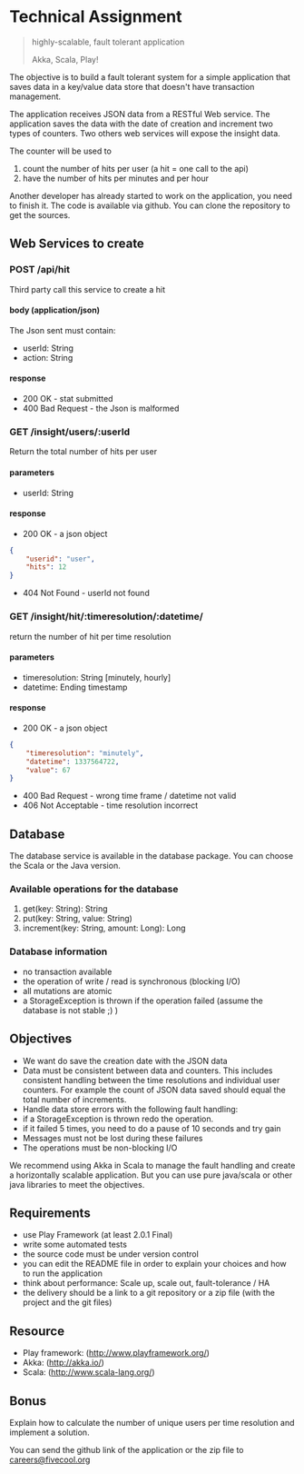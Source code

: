 Technical Assignment
===============

> highly-scalable, fault tolerant application
>
> Akka, Scala, Play!



The objective is to build a fault tolerant system for a simple application that saves data in a key/value data store that doesn't have transaction management.

The application receives JSON data from a RESTful Web service. The application saves the data with the date of creation and increment two types of counters. Two others web services will expose the insight data.

The counter will be used to

1. count the number of hits per user (a hit = one call to the api)
2. have the number of hits per minutes and per hour


Another developer has already started to work on the application, you need to finish it. The code is available via github. You can clone the repository to get the sources.


Web Services to create
---------------------

### POST /api/hit

Third party call this service to create a hit


#### body  (application/json)

The Json sent must contain:

- userId: String
- action: String

#### response

- 200 OK - stat submitted
- 400 Bad Request - the Json is malformed


### GET  /insight/users/:userId

Return the total number of hits per user

#### parameters

- userId: String

#### response

- 200 OK - a json object

```json
{
    "userid": "user",
    "hits": 12
}
```
- 404 Not Found - userId not found


### GET  /insight/hit/:timeresolution/:datetime/

return the number of hit per time resolution

#### parameters

- timeresolution: String [minutely, hourly]
- datetime: Ending timestamp


#### response

- 200 OK - a json object

```json
{
    "timeresolution": "minutely",
    "datetime": 1337564722,
    "value": 67
}
```

- 400 Bad Request - wrong time frame / datetime not valid
- 406 Not Acceptable - time resolution incorrect


Database
---------------------

The database service is available in the database package. You can choose the Scala or the Java version.


### Available operations for the database

1. get(key: String): String
2. put(key: String, value: String)
3. increment(key: String, amount: Long): Long


### Database information

- no transaction available
- the operation of write / read is synchronous (blocking I/O)
- all mutations are atomic
- a StorageException is thrown if the operation failed (assume the database is not stable ;) )


Objectives
---------------------

- We want do save the creation date with the JSON data
- Data must be consistent between data and counters.  This includes consistent handling between the time resolutions and individual user counters.  For example the count of JSON data saved should equal the total number of increments.
- Handle data store errors with the following fault handling:
- if a StorageException is thrown redo the operation.
- if it failed 5 times, you need to do a pause of 10 seconds and try gain
- Messages must not be lost during these failures
- The operations must be non-blocking I/O


We recommend using Akka in Scala to manage the fault handling and create a horizontally scalable application. But you can use pure java/scala or other java libraries to meet the objectives.


Requirements
---------------------

- use Play Framework (at least 2.0.1 Final)
- write some automated tests
- the source code must be under version control
- you can edit the README file in order to explain your choices and how to run the application
- think about performance: Scale up, scale out, fault-tolerance / HA
- the delivery should be a link to a git repository or a zip file (with the project and the git files)


Resource
---------------------

- Play framework: (http://www.playframework.org/)
- Akka:  (http://akka.io/)
- Scala: (http://www.scala-lang.org/)


Bonus
---------------------

Explain how to calculate the number of unique users per time resolution and implement a solution.


You can send the github link of the application or the zip file to careers@fivecool.org